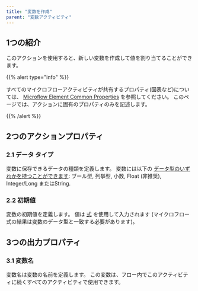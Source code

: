 ```yaml
---
title: "変数を作成"
parent: "変数アクティビティ"
---
```


## 1つの紹介

このアクションを使用すると、新しい変数を作成して値を割り当てることができます。

{{% alert type="info" %}}

すべてのマイクロフローアクティビティが共有するプロパティ(図表など)については、 [Microflow Element Common Properties](microflow-element-common-properties) を参照してください。 このページでは、アクションに固有のプロパティのみを記述します。

{{% /alert %}}

## 2つのアクションプロパティ

### 2.1 データ タイプ

変数に保存できるデータの種類を定義します。 変数には以下の [データ型のいずれかを持つことができます](data-types): ブール型, 列挙型, 小数, Float (非推奨), Integer/Long またはString.

### 2.2 初期値

変数の初期値を定義します。 値は [式](expressions) を使用して入力されます (マイクロフロー式の結果は変数のデータ型と一致する必要があります)。

## 3つの出力プロパティ

### 3.1 変数名

変数名は変数の名前を定義します。 この変数は、フロー内でこのアクティビティに続くすべてのアクティビティで使用できます。
